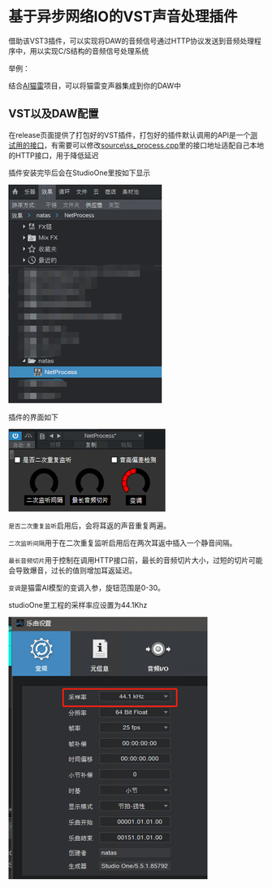 # 基于异步网络IO的VST声音处理插件

借助该VST3插件，可以实现将DAW的音频信号通过HTTP协议发送到音频处理程序中，用以实现C/S结构的音频信号处理系统

举例：

结合[AI猫雷](https://github.com/IceKyrin/sovits_f0_infer/tree/main)项目，可以将猫雷变声器集成到你的DAW中

## VST以及DAW配置

在release页面提供了打包好的VST插件，打包好的插件默认调用的API是一个[测试用的接口](http://ros.bigf00t.net:6842)，有需要可以修改[source\ss_process.cpp](source\ss_process.cpp)里的接口地址适配自己本地的HTTP接口，用于降低延迟


插件安装完毕后会在StudioOne里按如下显示

![studioOnePlugins](./doc/plugins.png)

插件的界面如下

![UI](./doc/UI.png)

`是否二次重复监听`启用后，会将耳返的声音重复两遍。

`二次监听间隔`用于在二次重复监听启用后在两次耳返中插入一个静音间隔。

`最长音频切片`用于控制在调用HTTP接口前，最长的音频切片大小，过短的切片可能会导致爆音，过长的值则增加耳返延迟。

`变调`是猫雷AI模型的变调入参，旋钮范围是0-30。

studioOne里工程的采样率应设置为44.1Khz

![44.1kHz](./doc/studioOneSampleRateSetting.png)
